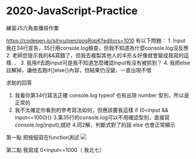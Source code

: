 # 2020-JavaScript-Practice
 練習JS六角直播班作業


https://codepen.io/sihyu/pen/pogRqpK?editors=1010
有以下問題：
	1. Input 我在34行宣告，35行用console.log檢查，但我不知道為什麼console.log沒反應
	2. 老師您提示我的&&寫錯了，但我去複製其他人的半形＆好像就會變成我寫的這樣．．
	3. 我用if去跑input可是我不知道怎麼確認input有沒有被抓到？
	4. 我把else註解掉，讓他去跑if{]else{}內容，但結果仍沒變，一直出現不借

求助的回答
1. 我看你第34行寫法正確
console.log typeof 也有出現 number 型別，所以是正常的
2. 我不太確定你看到的參考寫法如何，但應該要長這樣
 if (0<input && input<=1000){}
3.第35行的console.log可以不用確認型別，直接寫console.log(input);就好
4.同2解，判斷式對了的話 else 也會正常顯示

第一點
把按鈕寫在function測試
![](https://i.imgur.com/I02i6Hi.jpg)

第二點
我寫成 0<input<=1000（ 我北七）
